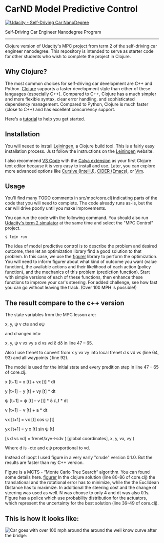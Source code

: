 # CarND Model Predictive Control
[![Udacity - Self-Driving Car NanoDegree](https://s3.amazonaws.com/udacity-sdc/github/shield-carnd.svg)](http://www.udacity.com/drive)

Self-Driving Car Engineer Nanodegree Program

---

Clojure version of Udacity's MPC project from term 2 of the self-driving
car engineer nanodegree. This repository is intended to serve as starter code for
other students who wish to complete the project in Clojure.

## Why Clojure?

The most common choices for self-driving car development are C++ and Python.
[Clojure](https://clojure.org/)
supports a faster development style than either of these languages (especially C++).
Compared to C++, Clojure has a much simpler and more flexible syntax, clear
error handling, and sophisticated dependency management. Compared to Python, Clojure is
much faster (close to C++) and has excellent concurrency support.

Here's a [tutorial](https://www.maria.cloud/) to help you get started.

## Installation

You will neeed to install
[Leiningen](https://leiningen.org/),
a Clojure build tool. This is a fairly easy
installation process. Just follow the instructions on the
[Leiningen](https://leiningen.org/) website.

I also recommend [VS Code](https://code.visualstudio.com/) with the
[Calva extension](https://marketplace.visualstudio.com/items?itemName=cospaia.clojure4vscode)
as your first Clojure text editor because it is very easy to install
and use. Later, you can explore more advanced options like
[Cursive (IntelliJ)](https://cursive-ide.com/),
[CIDER (Emacs)](https://github.com/clojure-emacs/cider),
or [Vim](https://github.com/tpope/vim-fireplace).

## Usage

You'll find many TODO comments in src/mpc/core.clj indicating parts of
the code that you will need to complete. The code already runs as-is,
but the car will drive poorly until you make improvements.

You can run the code with the following command. You should also run
[Udacity's term 2 simulator](https://github.com/udacity/self-driving-car-sim/releases)
at the same time and select the "MPC Control" project.

    $ lein run

The idea of model predictive control is to describe the problem and desired outcome,
then let an optimization library find a good solution to that problem. In this case,
we use the [figurer](https://github.com/ericlavigne/figurer) library to perform the
optimization. You will need to inform figurer about what kind of outcome you want
(value function), the available actions and their likelihood of each action (policy
function), and the mechanics of this problem (prediction function). Start with
simple versions of each of these functions, then enhance these functions to improve
your car's steering. For added challenge, see how fast you can go without leaving
the track. (Over 100 MPH is possible!)

## The result compare to the c++ version

The state variables from the MPC lesson are:

x, y, ψ v cte and eψ

and changed into:

x, y, ψ v vx vy s d vs vd δ dδ in line 47 – 65.

Also I use frenet to convert from x y vx vy into local frenet d s vd vs (line 64, 93)
and all waypoints ( line 92).

The model is used for the initial state and every predition step in line 47 – 65 of core.clj.

x [t+1] = x [t] + vx [t] * dt

y [t+1] = y [t] + vy [t] * dt

ψ [t+1] = ψ [t] – v [t] * δ /Lf * dt

v [t+1] = v [t] + a * dt

vx [t+1] = vx [t] cos ψ [t]

yx [t+1] = y x [t] sin ψ [t]

[s d vs vd] = frenet/xyv→sdv ( [global coordinates], x, y, vx, vy )

Where d is -cte and eψ proportional to vd.

Instead of ipopt I used figure in a very early "crude" version 0.1.0.
But the results are faster than my C++ version. 

Figure is a MCTS - “Monte Carlo Tree Search” algorithm. You can found some details here.
[figurer](https://github.com/ericlavigne/figurer)
In the clojure solution (line 80-86 of core.clj) the translational and the rotational error has to minimize,
while the the Euclidean Distance has to maximize. In additional the steering cost and the change of
steering was used as well.
N was choose to only 4 and dt was also 0.1s. Figure has a police which use probability distribution for the
actuators, which represent the uncertainty for the best solution (line 36-49 of core.clj).

## This is how it looks like:
![Car goes with over 100 mph around the around the well know curve after the bridge:](./MPC_clojure_100_plus_50ms.gif)
